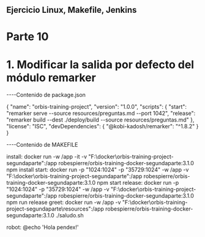 ## Ejercicio Linux, Makefile, Jenkins

# Parte 10

# 1. Modificar la salida por defecto del módulo remarker

----Contenido de package.json

{
  "name": "orbis-training-project",
  "version": "1.0.0",
  "scripts": {
    "start": "remarker serve --source resources/preguntas.md --port 1042",
    "release": "remarker build --dest ./deploy/build --source resources/preguntas.md"
  },
  "license": "ISC",
  "devDependencies": {
    "@kobi-kadosh/remarker": "^1.8.2"
  }
}

----Contenido de MAKEFILE

install:
	    docker run -w /app -it -v "F:\docker\orbis-training-project-segundaparte":/app robespierre/orbis-training-docker-segundaparte:3.1.0 npm install
start:
	    docker run -p "1024:1024" -p "35729:1024" -w /app -v "F:\docker\orbis-training-project-segundaparte":/app  robespierre/orbis-training-docker-segundaparte:3.1.0 npm start
release:
	    docker run -p "1024:1024" -p "35729:1024" -w /app -v "F:\docker\orbis-training-project-segundaparte":/app  robespierre/orbis-training-docker-segundaparte:3.1.0 npm run release
greet:
	    docker run -w /app -v "F:\docker\orbis-training-project-segundaparte\resources":/app robespierre/orbis-training-docker-segundaparte:3.1.0 ./saludo.sh
	        	
robot: 
		@echo 'Hola pendex!'
		
